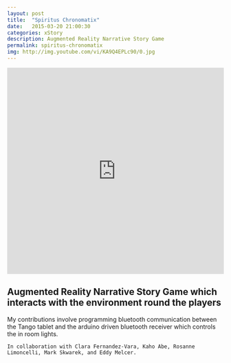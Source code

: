 ```yaml
---
layout: post
title:  "Spiritus Chronomatix"
date:   2015-03-20 21:00:30
categories: xStory
description: Augmented Reality Narrative Story Game 
permalink: spiritus-chronomatix
img: http://img.youtube.com/vi/KA9Q4EPLc90/0.jpg
---
```

<div>
	<iframe width="100%" height="480" src="https://www.youtube.com/embed/KA9Q4EPLc90" frameborder="0" allowfullscreen></iframe>
</div>
<h2>Augmented Reality Narrative Story Game which interacts with the environment round the players</h2>
<p>
	My contributions involve programming bluetooth communication between the Tango tablet and the arduino driven bluetooth receiver which controls the in room lights.

	In collaboration with Clara Fernandez-Vara, Kaho Abe, Rosanne Limoncelli, Mark Skwarek, and Eddy Melcer. 
</p>

<!-- <img src="{{post.img}}" class="img-responsive" alt="Responsive image"> -->

<!-- Check out the [Jekyll docs][jekyll] for more info on how to get the most out of Jekyll. File all bugs/feature requests at [Jekyll’s GitHub repo][jekyll-gh]. If you have questions, you can ask them on [Jekyll’s dedicated Help repository][jekyll-help]. -->

[jekyll]:      http://jekyllrb.com
[jekyll-gh]:   https://github.com/jekyll/jekyll
[jekyll-help]: https://github.com/jekyll/jekyll-help
